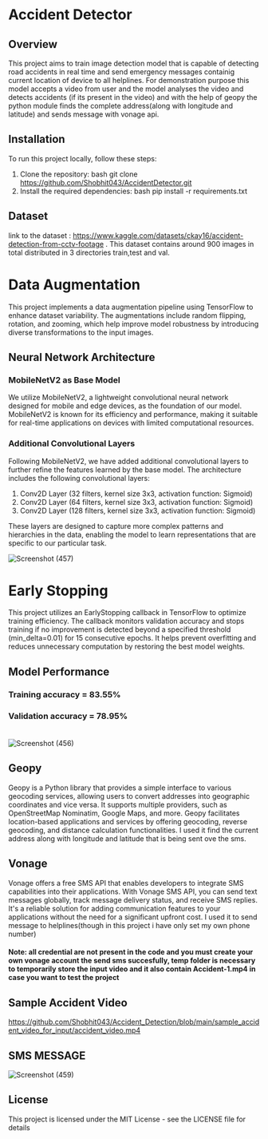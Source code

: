 # Accident Detector
## Overview
This project aims to train image detection model that is capable of detecting road accidents in real time and send emergency messages containig current location of device
to all helplines.
For demonstration purpose this model accepts a video from user and the model analyses the video and detects accidents (if its present in the video) and 
with the help of geopy the python module finds the complete address(along with longitude and latitude) and sends message with vonage api.

## Installation
To run this project locally, follow these steps:
1. Clone the repository: bash git clone https://github.com/Shobhit043/AccidentDetector.git
2. Install the required dependencies: bash pip install -r requirements.txt

## Dataset
link to the dataset : https://www.kaggle.com/datasets/ckay16/accident-detection-from-cctv-footage .
This dataset contains around 900 images in total distributed in 3 directories train,test and val.

# Data Augmentation
This project implements a data augmentation pipeline using TensorFlow to enhance dataset variability. The augmentations include random flipping, rotation, and zooming, which help improve model robustness by introducing diverse transformations to the input images.


## Neural Network Architecture

### MobileNetV2 as Base Model

We utilize MobileNetV2, a lightweight convolutional neural network designed for mobile and edge devices, as the foundation of our model. MobileNetV2 is known for its efficiency and performance, making it suitable for real-time applications on devices with limited computational resources.

### Additional Convolutional Layers

Following MobileNetV2, we have added additional convolutional layers to further refine the features learned by the base model. The architecture includes the following convolutional layers:

1. Conv2D Layer (32 filters, kernel size 3x3, activation function: Sigmoid)
2. Conv2D Layer (64 filters, kernel size 3x3, activation function: Sigmoid)
3. Conv2D Layer (128 filters, kernel size 3x3, activation function: Sigmoid)

These layers are designed to capture more complex patterns and hierarchies in the data, enabling the model to learn representations that are specific to our particular task.

![Screenshot (457)](https://github.com/Shobhit043/Accident_Detection/blob/main/Readme_images/model_architecture.png)

# Early Stopping
This project utilizes an EarlyStopping callback in TensorFlow to optimize training efficiency. The callback monitors validation accuracy and stops training if no improvement is detected beyond a specified threshold (min_delta=0.01) for 15 consecutive epochs. It helps prevent overfitting and reduces unnecessary computation by restoring the best model weights.


## Model Performance
### Training accuracy = 83.55% 
### Validation accuracy = 78.95% <br><br>

![Screenshot (456)](https://github.com/Shobhit043/Accident_Detection/blob/main/Readme_images/Training_plots.png)


## Geopy
Geopy is a Python library that provides a simple interface to various geocoding services, allowing users to convert addresses into geographic coordinates and vice versa. It supports multiple providers, such as OpenStreetMap Nominatim, Google Maps, and more. Geopy facilitates location-based applications and services by offering geocoding, reverse geocoding, and distance calculation functionalities.
I used it find the current address along with longitude and latitude that is being sent ove the sms.

## Vonage
Vonage offers a free SMS API that enables developers to integrate SMS capabilities into their applications. With Vonage SMS API, you can send text messages globally, track message delivery status, and receive SMS replies. It's a reliable solution for adding communication features to your applications without the need for a significant upfront cost.
I used it to send message to helplines(though in this project i have only set my own phone number)
#### Note: all credential are not present in the code and you must create your own vonage account the send sms succesfully, temp folder is necessary to temporarily store the input video and it also contain Accident-1.mp4 in case you want to test the project

## Sample Accident Video

https://github.com/Shobhit043/Accident_Detection/blob/main/sample_accident_video_for_input/accident_video.mp4

## SMS MESSAGE

![Screenshot (459)](https://github.com/Shobhit043/Accident_Detection/blob/main/Readme_images/sample_sms_message.png)



## License
This project is licensed under the MIT License - see the LICENSE file for details
